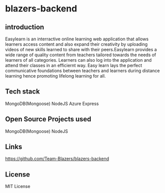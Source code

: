 # blazers-backend
## introduction
Easylearn is an interractive online learning web application that allows learners access content and also expand their creativity by uploading videos of new skills learned to share with their peers.Easylearn provides a wide range of quality content from teachers tailored towards the needs of learners of all categories. Learners can also log into the application and attend their classes in an efficiernt way.  Easy learn lays the perfect communicative foundations between teachers and learners during distance learning hence promoting lifelong learning for all.

## Tech stack
MongoDB(Mongoose)
NodeJS
Azure
Express

## Open Source Projects used
MongoDB(Mongoose)
NodeJS

## Links
https://github.com/Team-Blazers/blazers-backend

## License
MIT License


